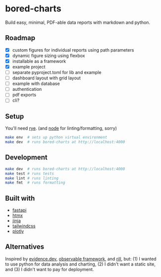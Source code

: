 # bored-charts

Build easy, minimal, PDF-able data reports with markdown and python.

## Roadmap

- [x] custom figures for individual reports using path parameters
- [x] dynamic figure sizing using flexbox
- [x] installable as a framework
- [x] example project
- [ ] separate pyproject.toml for lib and example
- [ ] dashboard layout with grid layout
- [ ] example with database
- [ ] authentication
- [ ] pdf exports
- [ ] cli?

## Setup

You'll need [rye](https://rye.astral.sh/guide/installation/).
(and [node](https://nodejs.org/en/learn/getting-started/how-to-install-nodejs)
for linting/formatting, sorry)

```bash
make env  # sets up python virtual environment
make dev  # runs bored-charts at http://localhost:4000
```

## Development

```bash
make dev  # runs bored-charts at http://localhost:4000
make test # runs tests
make lint # runs linting
make fmt  # runs formatting
```

## Built with

- [fastapi](https://fastapi.tiangolo.com/)
- [htmx](https://htmx.org/)
- [jinja](https://jinja.palletsprojects.com/en/3.1.x/)
- [tailwindcss](https://tailwindcss.com/)
- [plotly](https://plotly.com/python/)

## Alternatives

Inspired by [evidence.dev](https://github.com/evidence-dev/evidence),
[observable framework](https://github.com/observablehq/framework), and
[rill](https://github.com/rilldata/rill), but:
(1) I wanted to use python for data analysis and charting,
(2) I didn't want a static site, and
(3) I didn't want to pay for deployment.
